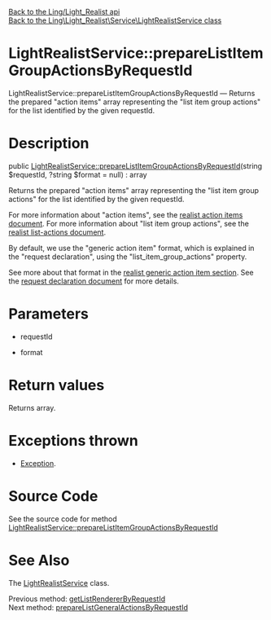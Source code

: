 [Back to the Ling/Light_Realist api](https://github.com/lingtalfi/Light_Realist/blob/master/doc/api/Ling/Light_Realist.md)<br>
[Back to the Ling\Light_Realist\Service\LightRealistService class](https://github.com/lingtalfi/Light_Realist/blob/master/doc/api/Ling/Light_Realist/Service/LightRealistService.md)


LightRealistService::prepareListItemGroupActionsByRequestId
================



LightRealistService::prepareListItemGroupActionsByRequestId — Returns the prepared "action items" array representing the "list item group actions" for the list identified by the given requestId.




Description
================


public [LightRealistService::prepareListItemGroupActionsByRequestId](https://github.com/lingtalfi/Light_Realist/blob/master/doc/api/Ling/Light_Realist/Service/LightRealistService/prepareListItemGroupActionsByRequestId.md)(string $requestId, ?string $format = null) : array




Returns the prepared "action items" array representing the "list item group actions" for the list identified by the given requestId.

For more information about "action items", see the [realist action items document](https://github.com/lingtalfi/Light_Realist/blob/master/doc/pages/2020/action-items.md).
For more information about "list item group actions", see the [realist list-actions document](https://github.com/lingtalfi/Light_Realist/blob/master/doc/pages/2020/list-actions.md).

By default, we use the "generic action item" format, which is explained in the "request declaration",
using the "list_item_group_actions" property.


See more about that format in the [realist generic action item section](https://github.com/lingtalfi/Light_Realist/blob/master/doc/pages/2020/action-items.md#generic-action-item).
See the [request declaration document](https://github.com/lingtalfi/Light_Realist/blob/master/doc/pages/2020/request-declaration.md) for more details.




Parameters
================


- requestId

    

- format

    


Return values
================

Returns array.


Exceptions thrown
================

- [Exception](http://php.net/manual/en/class.exception.php).&nbsp;







Source Code
===========
See the source code for method [LightRealistService::prepareListItemGroupActionsByRequestId](https://github.com/lingtalfi/Light_Realist/blob/master/Service/LightRealistService.php#L650-L660)


See Also
================

The [LightRealistService](https://github.com/lingtalfi/Light_Realist/blob/master/doc/api/Ling/Light_Realist/Service/LightRealistService.md) class.

Previous method: [getListRendererByRequestId](https://github.com/lingtalfi/Light_Realist/blob/master/doc/api/Ling/Light_Realist/Service/LightRealistService/getListRendererByRequestId.md)<br>Next method: [prepareListGeneralActionsByRequestId](https://github.com/lingtalfi/Light_Realist/blob/master/doc/api/Ling/Light_Realist/Service/LightRealistService/prepareListGeneralActionsByRequestId.md)<br>

